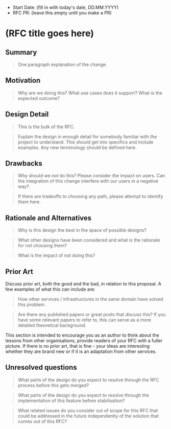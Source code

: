 - Start Date: (fill in with today's date, DD.MM.YYYY)
- RFC PR: (leave this empty until you make a PR)

# (RFC title goes here)

## Summary

> One paragraph explanation of the change.

## Motivation

> Why are we doing this? What use cases does it support? What is the expected outcome?

## Design Detail

> This is the bulk of the RFC.

> Explain the design in enough detail for somebody familiar with the project to understand. This should get into specifics and include examples. Any new terminology should be defined here.

## Drawbacks

> Why should we *not* do this? Please consider the impact on users. Can the integration of this change interfere with our users in a negative way?.

> If there are tradeoffs to choosing any path, please attempt to identify them here.

## Rationale and Alternatives

> Why is this design the best in the space of possible designs?

> What other designs have been considered and what is the rationale for not choosing them?

> What is the impact of not doing this?

## Prior Art

Discuss prior art, both the good and the bad, in relation to this proposal. A few examples of what this can include are:

> How other services / infrastructures in the same domain have solved this problem.

> Are there any published papers or great posts that discuss this? If you have some relevant papers to refer to, this can serve as a more detailed theoretical background.

This section is intended to encourage you as an author to think about the lessons from other organisations, provide readers of your RFC with a fuller picture. If there is no prior art, that is fine - your ideas are interesting whether they are brand new or if it is an adaptation from other services.

## Unresolved questions

> What parts of the design do you expect to resolve through the RFC process before this gets merged?

> What parts of the design do you expect to resolve through the implementation of this feature before stabilisation?

> What related issues do you consider out of scope for this RFC that could be addressed in the future independently of the solution that comes out of this RFC?
